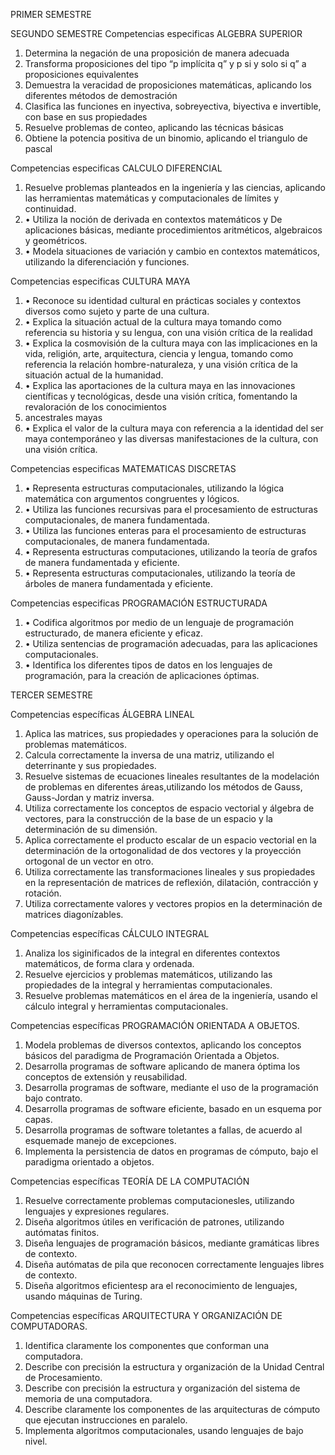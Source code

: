 PRIMER SEMESTRE 

SEGUNDO SEMESTRE
Competencias especificas ALGEBRA SUPERIOR
1.	Determina la negación de una proposición de manera adecuada
2.	Transforma proposiciones del tipo “p implícita q” y p si y solo si q” a proposiciones equivalentes
3.	Demuestra la veracidad de proposiciones matemáticas, aplicando los diferentes métodos de demostración 
4.	Clasifica las funciones en inyectiva, sobreyectiva, biyectiva e invertible, con base en sus propiedades
5.	Resuelve problemas de conteo, aplicando las técnicas básicas 
6.	Obtiene la potencia positiva de un binomio, aplicando el triangulo de pascal 

Competencias especificas CALCULO DIFERENCIAL
1.	Resuelve problemas planteados en la ingeniería y las ciencias, aplicando las herramientas matemáticas y computacionales de límites y continuidad.
2.	• Utiliza la noción de derivada en contextos matemáticos y
De aplicaciones básicas, mediante procedimientos aritméticos, algebraicos y geométricos.
3.	• Modela situaciones de variación y cambio en contextos matemáticos, utilizando la diferenciación y funciones.

Competencias especificas CULTURA MAYA
1.	• Reconoce su identidad cultural en prácticas sociales y contextos diversos como sujeto y parte de una cultura.
2.	• Explica la situación actual de la cultura maya tomando como referencia su historia y su lengua, con una visión crítica de la realidad
3.	• Explica la cosmovisión de la cultura maya con las implicaciones en la vida, religión, arte, arquitectura, ciencia y lengua, tomando como referencia la relación hombre-naturaleza, y una visión crítica de la situación actual de la humanidad.
4.	• Explica las aportaciones de la cultura maya en las innovaciones científicas y tecnológicas, desde una visión crítica, fomentando la revaloración de los conocimientos
5.	ancestrales mayas
6.	• Explica el valor de la cultura maya con referencia a la identidad del ser maya contemporáneo y las diversas manifestaciones de la cultura, con una visión crítica.

Competencias especificas MATEMATICAS DISCRETAS 
1.	• Representa estructuras computacionales, utilizando la
 lógica matemática con argumentos congruentes y lógicos.
2.	• Utiliza las funciones recursivas para el procesamiento de estructuras computacionales, de manera fundamentada.
3.	• Utiliza las funciones enteras para el procesamiento de estructuras computacionales, de manera fundamentada.
4.	• Representa estructuras computaciones, utilizando la teoría de grafos de manera fundamentada y eficiente.
5.	• Representa estructuras computacionales, utilizando la
teoría de árboles de manera fundamentada y eficiente.

Competencias especificas PROGRAMACIÓN ESTRUCTURADA
1.	• Codifica algoritmos por medio de un lenguaje de programación estructurado, de manera eficiente y eficaz.
2.	• Utiliza sentencias de programación adecuadas, para las aplicaciones computacionales.
3.	• Identifica los diferentes tipos de datos en los lenguajes de programación, para la creación de aplicaciones óptimas.

TERCER SEMESTRE

Competencias específicas ÁLGEBRA LINEAL
1. Aplica las matrices, sus propiedades y operaciones para la solución de problemas matemáticos.
2. Calcula correctamente la inversa de una matriz, utilizando
el deterrinante y sus propiedades.
3. Resuelve sistemas de ecuaciones lineales resultantes de la modelación de problemas en diferentes áreas,utilizando los métodos de Gauss, Gauss-Jordan y matriz inversa.
4. Utiliza correctamente los conceptos de espacio vectorial y álgebra de vectores, para la construcción de la base de un espacio y la determinación de su dimensión.
5. Aplica correctamente el producto escalar de un espacio vectorial en la determinación de la ortogonalidad de dos vectores y la proyección ortogonal de un vector en otro.
6. Utiliza correctamente las transformaciones lineales y sus propiedades en la representación de matrices de reflexión, dilatación, contracción y rotación.
7. Utiliza correctamente valores y vectores propios en la determinación de matrices diagonízables.

Competencias específicas CÁLCULO INTEGRAL
1. Analiza los siginificados de la integral en diferentes contextos matemáticos, de forma clara y ordenada.
2. Resuelve ejercicios y problemas matemáticos, utilizando las propiedades de la integral y herramientas computacionales.
3. Resuelve problemas matemáticos en el área de la ingeniería, usando el cálculo integral y herramientas computacionales.

Competencias específicas PROGRAMACIÓN ORIENTADA A OBJETOS.
1. Modela problemas de diversos contextos, aplicando los conceptos básicos del paradigma de Programación Orientada a Objetos.
2. Desarrolla programas de software aplicando de manera óptima los conceptos de extensión y reusabilidad.
3. Desarrolla programas de software, mediante el uso de la programación bajo contrato.
4. Desarrolla programas de software eficiente, basado en un esquema por capas.
5. Desarrolla programas de software toletantes a fallas, de acuerdo al esquemade manejo de excepciones.
6. Implementa la persistencia de datos en programas de cómputo, bajo el paradigma orientado a objetos.

Competencias específicas TEORÍA DE LA COMPUTACIÓN
1. Resuelve correctamente problemas computacionesles, utilizando lenguajes y expresiones regulares.
2. Diseña algoritmos útiles en verificación de patrones, utilizando autómatas finitos.
3. Diseña lenguajes de programación básicos, mediante gramáticas libres de contexto.
4. Diseña autómatas de pila que reconocen correctamente lenguajes libres de contexto.
5. Diseña algoritmos eficientesp ara el reconocimiento de lenguajes, usando máquinas de Turing.

Competencias específicas ARQUITECTURA Y ORGANIZACIÓN DE COMPUTADORAS.
1. Identifica claramente los componentes que conforman una computadora.
2. Describe con precisión la estructura y organización de la Unidad Central de Procesamiento.
3. Describe con precisión la estructura y organización del sistema de memoria de una computadora.
4. Describe claramente los componentes de las arquitecturas de cómputo que ejecutan instrucciones en paralelo.
5. Implementa algoritmos computacionales, usando lenguajes de bajo nivel.

